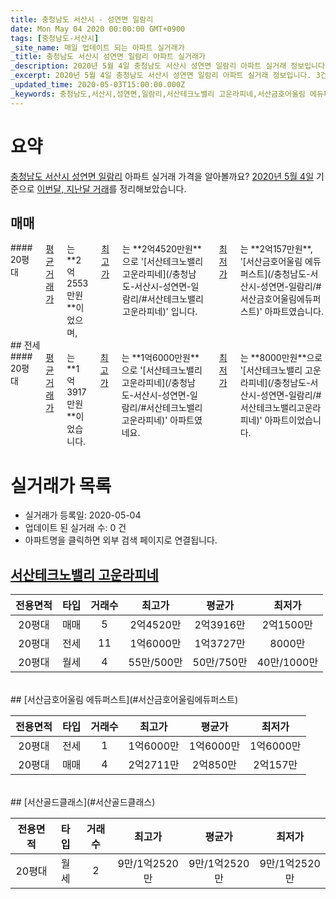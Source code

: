 ```yaml
---
title: 충청남도 서산시 - 성연면 일람리
date: Mon May 04 2020 00:00:00 GMT+0900
tags: [충청남도-서산시]
_site_name: 매일 업데이트 되는 아파트 실거래가
_title: 충청남도 서산시 성연면 일람리 아파트 실거래가
_description: 2020년 5월 4일 충청남도 서산시 성연면 일람리 아파트 실거래 정보입니다. 3건 아파트 정보가 있습니다.
_excerpt: 2020년 5월 4일 충청남도 서산시 성연면 일람리 아파트 실거래 정보입니다. 3건 아파트 정보가 있습니다.
_updated_time: 2020-05-03T15:00:00.000Z
_keywords: 충청남도,서산시,성연면,일람리,서산테크노밸리 고운라피네,서산금호어울림 에듀퍼스트,서산골드클래스
---
```





# 요약
<ins>충청남도 서산시 성연면 일람리</ins> 아파트 실거래 가격을 알아볼까요? <ins>2020년 5월 4일</ins> 기준으로 <ins>이번달, 지난달 거래</ins>를 정리해보았습니다.

## 매매
<div class="container">
<div class="twelve columns" markdown="1">
#### 20평대
<ins>평균 거래가</ins>는 **2억2553만원**이었으며, <ins>최고가</ins>는 **2억4520만원**으로 '[서산테크노밸리 고운라피네](/충청남도-서산시-성연면-일람리/#서산테크노밸리고운라피네)' 입니다. <ins>최저가</ins>는 **2억157만원**, '[서산금호어울림 에듀퍼스트](/충청남도-서산시-성연면-일람리/#서산금호어울림에듀퍼스트)' 아파트였습니다.
</div>
</div>
## 전세
<div class="container">
<div class="twelve columns" markdown="1">
#### 20평대
<ins>평균 거래가</ins>는 **1억3917만원**이었습니다. <ins>최고가</ins>는 **1억6000만원**으로 '[서산테크노밸리 고운라피네](/충청남도-서산시-성연면-일람리/#서산테크노밸리고운라피네)' 아파트였네요. <ins>최저가</ins>는 **8000만원**으로 '[서산테크노밸리 고운라피네](/충청남도-서산시-성연면-일람리/#서산테크노밸리고운라피네)' 아파트이었습니다.
</div>
</div>



# 실거래가 목록
- 실거래가 등록일: 2020-05-04
- 업데이트 된 실거래 수: 0 건
- 아파트명을 클릭하면 외부 검색 페이지로 연결됩니다.

## [서산테크노밸리 고운라피네](#서산테크노밸리고운라피네)

|전용면적|타입|거래수|최고가|평균가|최저가|
|:---:|:---:|:---:|:---:|:---:|:---:|
|20평대|<span class="deal-type-1">매매</span>|5|2억4520만|2억3916만|2억1500만|
|20평대|<span class="deal-type-2">전세</span>|11|1억6000만|1억3727만|8000만|
|20평대|<span class="deal-type-3">월세</span>|4|55만/500만|50만/750만|40만/1000만|

<br/>
## [서산금호어울림 에듀퍼스트](#서산금호어울림에듀퍼스트)

|전용면적|타입|거래수|최고가|평균가|최저가|
|:---:|:---:|:---:|:---:|:---:|:---:|
|20평대|<span class="deal-type-2">전세</span>|1|1억6000만|1억6000만|1억6000만|
|20평대|<span class="deal-type-1">매매</span>|4|2억2711만|2억850만|2억157만|

<br/>
## [서산골드클래스](#서산골드클래스)

|전용면적|타입|거래수|최고가|평균가|최저가|
|:---:|:---:|:---:|:---:|:---:|:---:|
|20평대|<span class="deal-type-3">월세</span>|2|9만/1억2520만|9만/1억2520만|9만/1억2520만|

<br/>



